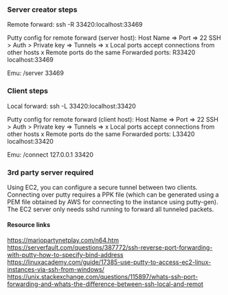 ### Server creator steps
Remote forward:
    ssh -R 33420:localhost:33469

Putty config for remote forward (server host):
    Host Name => <EC2 public ip>
    Port => 22
    SSH > Auth > Private key => <PPK file>
    Tunnels =>
        x Local ports accept connections from other hosts
        x Remote ports do the same
        Forwarded ports:
            R33420 localhost:33469

Emu:
    /server 33469

### Client steps
Local forward:
    ssh -L 33420:localhost:33420

Putty config for remote forward (client host):
    Host Name => <EC2 public ip>
    Port => 22
    SSH > Auth > Private key => <PPK file>
    Tunnels =>
        x Local ports accept connections from other hosts
        x Remote ports do the same
        Forwarded ports:
            L33420 localhost:33420

Emu:
    /connect 127.0.0.1 33420

### 3rd party server required
Using EC2, you can configure a secure tunnel between two clients. Connecting over putty 
requires a PPK file (which can be generated using a PEM file obtained by AWS for 
connecting to the instance using putty-gen). The EC2 server only needs sshd running to
forward all tunneled packets.

#### Resource links
https://mariopartynetplay.com/n64.htm
https://serverfault.com/questions/387772/ssh-reverse-port-forwarding-with-putty-how-to-specify-bind-address
https://linuxacademy.com/guide/17385-use-putty-to-access-ec2-linux-instances-via-ssh-from-windows/
https://unix.stackexchange.com/questions/115897/whats-ssh-port-forwarding-and-whats-the-difference-between-ssh-local-and-remot